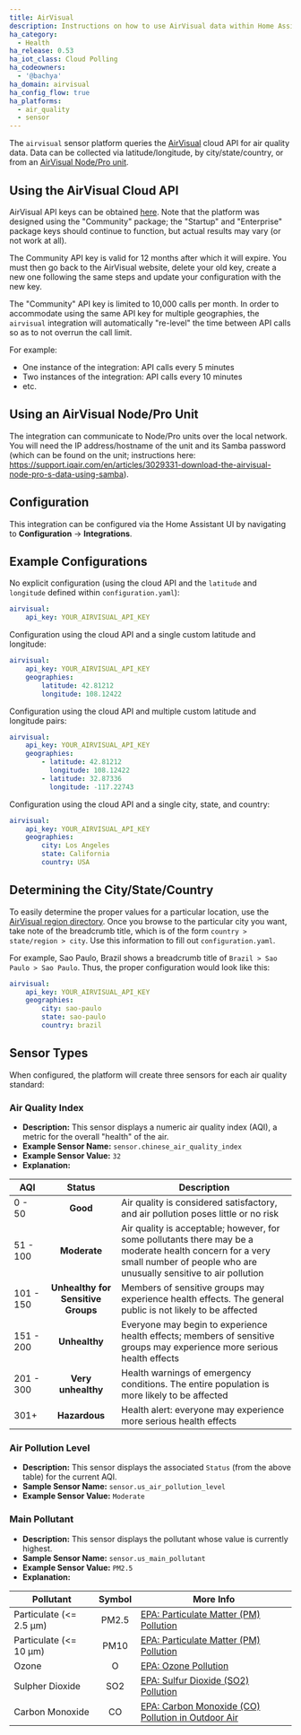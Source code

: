```yaml
---
title: AirVisual
description: Instructions on how to use AirVisual data within Home Assistant
ha_category:
  - Health
ha_release: 0.53
ha_iot_class: Cloud Polling
ha_codeowners:
  - '@bachya'
ha_domain: airvisual
ha_config_flow: true
ha_platforms:
  - air_quality
  - sensor
---
```


The `airvisual` sensor platform queries the [AirVisual](https://www.iqair.com) cloud API for air quality data. Data can be collected via latitude/longitude, by city/state/country, or from an [AirVisual Node/Pro unit](https://www.iqair.com/air-quality-monitors/airvisual-pro).

## Using the AirVisual Cloud API

AirVisual API keys can be obtained [here](https://www.iqair.com/air-pollution-data-api). Note that the platform was designed using the "Community" package; the "Startup" and "Enterprise" package keys should continue to function, but actual results may vary (or not work at all).

The Community API key is valid for 12 months after which it will expire. You must then go back to the AirVisual website, delete your old key, create a new one following the same steps and update your configuration with the new key.

<div class='note warning'>

The "Community" API key is limited to 10,000 calls per month. In order to accommodate using the same API key for multiple geographies, the `airvisual` integration will automatically "re-level" the time between API calls so as to not overrun the call limit.

For example:

- One instance of the integration: API calls every 5 minutes
- Two instances of the integration: API calls every 10 minutes
- etc.

</div>

## Using an AirVisual Node/Pro Unit

The integration can communicate to Node/Pro units over the local network. You will need the IP address/hostname of the unit and its Samba password (which can be found on the unit; instructions here: https://support.iqair.com/en/articles/3029331-download-the-airvisual-node-pro-s-data-using-samba).

## Configuration

This integration can be configured via the Home Assistant UI by navigating to
**Configuration** -> **Integrations**.

## Example Configurations

No explicit configuration (using the cloud API and the `latitude` and `longitude` defined within `configuration.yaml`):

```yaml
airvisual:
    api_key: YOUR_AIRVISUAL_API_KEY
```

Configuration using the cloud API and a single custom latitude and longitude:

```yaml
airvisual:
    api_key: YOUR_AIRVISUAL_API_KEY
    geographies:
        latitude: 42.81212
        longitude: 108.12422
```

Configuration using the cloud API and multiple custom latitude and longitude pairs:

```yaml
airvisual:
    api_key: YOUR_AIRVISUAL_API_KEY
    geographies:
        - latitude: 42.81212
          longitude: 108.12422
        - latitude: 32.87336
          longitude: -117.22743
```

Configuration using the cloud API and a single city, state, and country:

```yaml
airvisual:
    api_key: YOUR_AIRVISUAL_API_KEY
    geographies:
        city: Los Angeles
        state: California
        country: USA
```

## Determining the City/State/Country

To easily determine the proper values for a particular location, use the [AirVisual region directory](https://www.iqair.com/world-air-quality). Once you browse to the particular city you want, take note of the breadcrumb title, which is of the form `country > state/region > city`. Use this information to fill out `configuration.yaml`.

For example, Sao Paulo, Brazil shows a breadcrumb title of `Brazil > Sao Paulo > Sao Paulo`. Thus, the proper configuration would look like this:

```yaml
airvisual:
    api_key: YOUR_AIRVISUAL_API_KEY
    geographies:
        city: sao-paulo
        state: sao-paulo
        country: brazil
```

## Sensor Types

When configured, the platform will create three sensors for each air quality standard:

### Air Quality Index

- **Description:** This sensor displays a numeric air quality index (AQI), a metric for the overall "health" of the air.
- **Example Sensor Name:** `sensor.chinese_air_quality_index`
- **Example Sensor Value:** `32`
- **Explanation:**

AQI | Status | Description
------- | :----------------: | ----------
0 - 50  | **Good** | Air quality is considered satisfactory, and air pollution poses little or no risk
51 - 100  | **Moderate** | Air quality is acceptable; however, for some pollutants there may be a moderate health concern for a very small number of people who are unusually sensitive to air pollution
101 - 150 | **Unhealthy for Sensitive Groups** | Members of sensitive groups may experience health effects. The general public is not likely to be affected
151 - 200 | **Unhealthy** | Everyone may begin to experience health effects; members of sensitive groups may experience more serious health effects
201 - 300 | **Very unhealthy** | Health warnings of emergency conditions. The entire population is more likely to be affected
301+ | **Hazardous** | Health alert: everyone may experience more serious health effects

### Air Pollution Level

- **Description:** This sensor displays the associated `Status` (from the above table) for the current AQI.
- **Sample Sensor Name:** `sensor.us_air_pollution_level`
- **Example Sensor Value:** `Moderate`

### Main Pollutant

- **Description:** This sensor displays the pollutant whose value is currently highest.
- **Sample Sensor Name:** `sensor.us_main_pollutant`
- **Example Sensor Value:** `PM2.5`
- **Explanation:**

Pollutant | Symbol | More Info
------- | :----------------: | ----------
Particulate (<= 2.5 μm) | PM2.5 | [EPA: Particulate Matter (PM) Pollution](https://www.epa.gov/pm-pollution)
Particulate (<= 10 μm) | PM10 | [EPA: Particulate Matter (PM) Pollution](https://www.epa.gov/pm-pollution)
Ozone | O | [EPA: Ozone Pollution](https://www.epa.gov/ozone-pollution)
Sulpher Dioxide | SO2 | [EPA: Sulfur Dioxide (SO2) Pollution](https://www.epa.gov/so2-pollution)
Carbon Monoxide | CO | [EPA: Carbon Monoxide (CO) Pollution in Outdoor Air](https://www.epa.gov/co-pollution)
